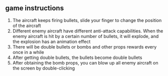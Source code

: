 game instructions
----

 1. The aircraft keeps firing bullets, slide your finger to change the position of the aircraft
 2. Different enemy aircraft have different anti-attack capabilities. When the enemy aircraft is hit by a certain number of bullets, it will explode, and the explosion has an animation effect
 3. There will be double bullets or bombs and other props rewards every once in a while
 4. After getting double bullets, the bullets become double bullets
 5. After obtaining the bomb props, you can blow up all enemy aircraft on the screen by double-clicking